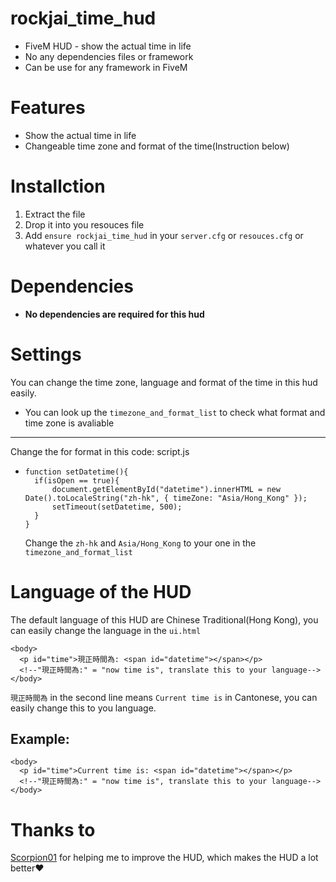 # rockjai_time_hud
* FiveM HUD - show the actual time in life
* No any dependencies files or framework
* Can be use for any framework in FiveM
# Features
* Show the actual time in life
* Changeable time zone and format of the time(Instruction below)
# Installction
1. Extract the file
2. Drop it into you resouces file
3. Add ``ensure rockjai_time_hud`` in your ``server.cfg`` or ``resouces.cfg`` or whatever you call it
# Dependencies
* **No dependencies are required for this hud** 
# Settings
You can change the time zone, language and format of the time in this hud easily.
* You can look up the ```timezone_and_format_list``` to check what format and time zone is avaliable 
***
Change the for format in this code: script.js

* ``` function setDatetime(){
  function setDatetime(){
	if(isOpen == true){
		document.getElementById("datetime").innerHTML = new Date().toLocaleString("zh-hk", { timeZone: "Asia/Hong_Kong" });
		setTimeout(setDatetime, 500);
	}
  }
  ```
  
  Change the ```zh-hk``` and ```Asia/Hong_Kong``` to your one in the ```timezone_and_format_list``` 
# Language of the HUD
The default language of this HUD are Chinese Traditional(Hong Kong), you can easily change the language in the ```ui.html``` 

```    
<body>
  <p id="time">現正時間為: <span id="datetime"></span></p>
  <!--"現正時間為:" = "now time is", translate this to your language-->                                                   
</body>
```
```現正時間為``` in the second line means ```Current time is``` in Cantonese, you can easily change this to you language.

## Example:
```    
<body>
  <p id="time">Current time is: <span id="datetime"></span></p>
  <!--"現正時間為:" = "now time is", translate this to your language-->                                                   
</body>
```
# Thanks to 
[Scorpion01](https://forum.cfx.re/u/Scorpion01) for helping me to improve the HUD, which makes the HUD a lot better❤️
